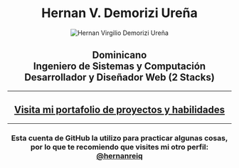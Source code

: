 <h1 align="center">Hernan V. Demorizi Ureña</h1>
<p align="center">
<img src="https://avatars.githubusercontent.com/u/42702735?u=1830c835e5101617909350395201e9faf5d35913&v=4" alt="Hernan Virgilio Demorizi Ureña">
</p>
<h2 align="center">
Dominicano</br>
Ingeniero de Sistemas y Computación</br>
Desarrollador y Diseñador Web (2 Stacks)</br>
</h2>
<hr>
<h2 align="center">
<a href="https://bit.ly/hernanreiq" target="_blank">Visita mi portafolio de proyectos y habilidades</a>
</h2>
<hr>
<h3 align="center">
     Esta cuenta de GitHub la utilizo para practicar algunas cosas, por lo que te recomiendo que visites mi otro perfil: <a href="https://github.com/hernanreiq" target="_blank">@hernanreiq</a>
</h3>